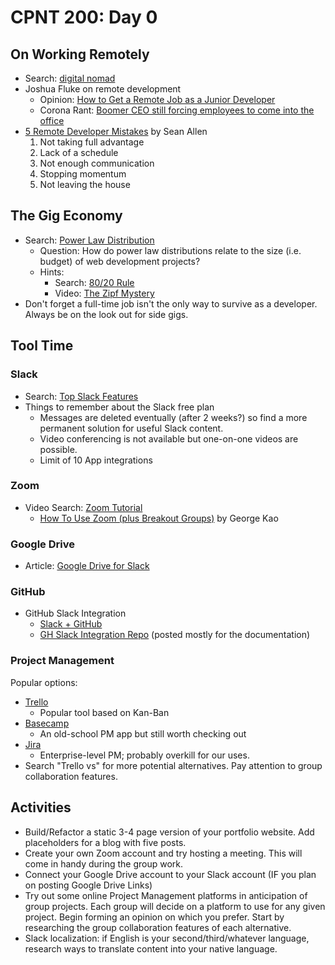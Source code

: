 # CPNT 200: Day 0
## On Working Remotely
- Search: [digital nomad](https://www.google.com/search?q=digital+nomad)
- Joshua Fluke on remote development
  - Opinion: [How to Get a Remote Job as a Junior Developer](https://www.youtube.com/watch?v=ePPYFpoFyKo)
  - Corona Rant: [Boomer CEO still forcing employees to come into the office](https://www.youtube.com/watch?v=-XynFY-0Udw)
- [5 Remote Developer Mistakes](https://www.youtube.com/watch?v=LVSNV8ulrCg) by Sean Allen
    1. Not taking full advantage
    2. Lack of a schedule
    3. Not enough communication
    4. Stopping momentum
    5. Not leaving the house

## The Gig Economy
- Search: [Power Law Distribution](https://www.google.com/search?q=power+law+distribution)
  - Question: How do power law distributions relate to the size (i.e. budget) of web development projects?
  - Hints:
    - Search: [80/20 Rule](https://www.google.com/search?q=80%2F20+rule)
    - Video: [The Zipf Mystery](https://www.youtube.com/watch?v=fCn8zs912OE)
- Don't forget a full-time job isn't the only way to survive as a developer. Always be on the look out for side gigs.

## Tool Time
### Slack
- Search: [Top Slack Features](https://www.google.com/search?q=top+slack+features)
- Things to remember about the Slack free plan
  - Messages are deleted eventually (after 2 weeks?) so find a more permanent solution for useful Slack content.
  - Video conferencing is not available but one-on-one videos are possible.
  - Limit of 10 App integrations

### Zoom
- Video Search: [Zoom Tutorial](https://www.google.com/search?q=zoom+tutorial&tbm=vid)
  - [How To Use Zoom (plus Breakout Groups)](https://www.youtube.com/watch?v=6i-NA563Ojk) by George Kao

### Google Drive
- Article: [Google Drive for Slack](https://slack.com/intl/en-ca/help/articles/205875058-Google-Drive-for-Slack)

### GitHub
- GitHub Slack Integration
  - [Slack + GitHub](https://slack.github.com/)
  - [GH Slack Integration Repo](https://github.com/integrations/slack) (posted mostly for the documentation)

### Project Management
Popular options:
- [Trello](https://trello.com/)
  - Popular tool based on Kan-Ban 
- [Basecamp](https://basecamp.com/)
  - An old-school PM app but still worth checking out
- [Jira](https://www.atlassian.com/software/jira)
  - Enterprise-level PM; probably overkill for our uses.
- Search "Trello vs" for more potential alternatives. Pay attention to group collaboration features.

## Activities
- Build/Refactor a static 3-4 page version of your portfolio website. Add placeholders for a blog with five posts.
- Create your own Zoom account and try hosting a meeting. This will come in handy during the group work.
- Connect your Google Drive account to your Slack account (IF you plan on posting Google Drive Links)
- Try out some online Project Management platforms in anticipation of group projects. Each group will decide on a platform to use for any given project. Begin forming an opinion on which you prefer. Start by researching the group collaboration features of each alternative.
- Slack localization: if English is your second/third/whatever language, research ways to translate content into your native language.